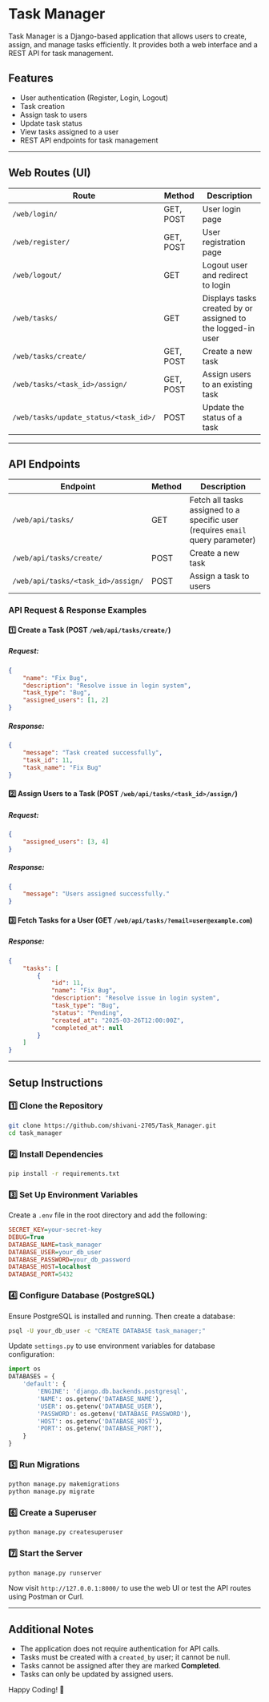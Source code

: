 # Task Manager

Task Manager is a Django-based application that allows users to create, assign, and manage tasks efficiently. It provides both a web interface and a REST API for task management.

## Features
- User authentication (Register, Login, Logout)
- Task creation 
- Assign task to users
- Update task status
- View tasks assigned to a user
- REST API endpoints for task management

---

## **Web Routes (UI)**

| Route | Method | Description |
|--------|--------|-------------|
| `/web/login/` | GET, POST | User login page |
| `/web/register/` | GET, POST | User registration page |
| `/web/logout/` | GET | Logout user and redirect to login |
| `/web/tasks/` | GET | Displays tasks created by or assigned to the logged-in user |
| `/web/tasks/create/` | GET, POST | Create a new task  |
| `/web/tasks/<task_id>/assign/` | GET, POST | Assign users to an existing task |
| `/web/tasks/update_status/<task_id>/` | POST | Update the status of a task |

---

## **API Endpoints**

| Endpoint | Method | Description |
|-----------|--------|-------------|
| `/web/api/tasks/` | GET | Fetch all tasks assigned to a specific user (requires `email` query parameter) |
| `/web/api/tasks/create/` | POST | Create a new task |
| `/web/api/tasks/<task_id>/assign/` | POST | Assign a task to users |

### **API Request & Response Examples**

#### 1️⃣ Create a Task (POST `/web/api/tasks/create/`)
##### Request:
```json
{
    "name": "Fix Bug",
    "description": "Resolve issue in login system",
    "task_type": "Bug",
    "assigned_users": [1, 2]  
}
```
##### Response:
```json
{
    "message": "Task created successfully",
    "task_id": 11,
    "task_name": "Fix Bug"
}
```

#### 2️⃣ Assign Users to a Task (POST `/web/api/tasks/<task_id>/assign/`)
##### Request:
```json
{
    "assigned_users": [3, 4]
}
```
##### Response:
```json
{
    "message": "Users assigned successfully."
}
```

#### 3️⃣ Fetch Tasks for a User (GET `/web/api/tasks/?email=user@example.com`)
##### Response:
```json
{
    "tasks": [
        {
            "id": 11,
            "name": "Fix Bug",
            "description": "Resolve issue in login system",
            "task_type": "Bug",
            "status": "Pending",
            "created_at": "2025-03-26T12:00:00Z",
            "completed_at": null
        }
    ]
}
```

---

## **Setup Instructions**

### **1️⃣ Clone the Repository**
```sh
git clone https://github.com/shivani-2705/Task_Manager.git
cd task_manager
```

### **2️⃣ Install Dependencies**
```sh
pip install -r requirements.txt
```

### **3️⃣ Set Up Environment Variables**
Create a `.env` file in the root directory and add the following:
```ini
SECRET_KEY=your-secret-key
DEBUG=True
DATABASE_NAME=task_manager
DATABASE_USER=your_db_user
DATABASE_PASSWORD=your_db_password
DATABASE_HOST=localhost
DATABASE_PORT=5432
```

### **4️⃣ Configure Database (PostgreSQL)**
Ensure PostgreSQL is installed and running. Then create a database:
```sh
psql -U your_db_user -c "CREATE DATABASE task_manager;"
```
Update `settings.py` to use environment variables for database configuration:
```python
import os
DATABASES = {
    'default': {
        'ENGINE': 'django.db.backends.postgresql',
        'NAME': os.getenv('DATABASE_NAME'),
        'USER': os.getenv('DATABASE_USER'),
        'PASSWORD': os.getenv('DATABASE_PASSWORD'),
        'HOST': os.getenv('DATABASE_HOST'),
        'PORT': os.getenv('DATABASE_PORT'),
    }
}
```

### **5️⃣ Run Migrations**
```sh
python manage.py makemigrations
python manage.py migrate
```

### **6️⃣ Create a Superuser**
```sh
python manage.py createsuperuser
```

### **7️⃣ Start the Server**
```sh
python manage.py runserver
```

Now visit `http://127.0.0.1:8000/` to use the web UI or test the API routes using Postman or Curl.

---

## **Additional Notes**
- The application does not require authentication for API calls.
- Tasks must be created with a `created_by` user; it cannot be null.
- Tasks cannot be assigned after they are marked **Completed**.
- Tasks can only be updated by assigned users.

Happy Coding! 🚀

